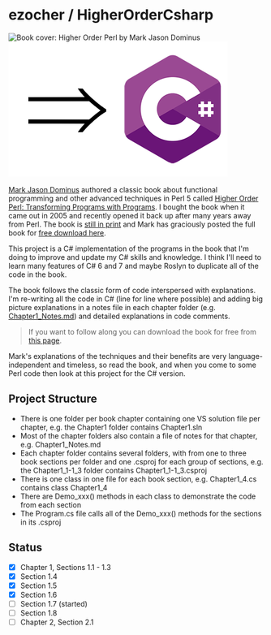 # ezocher / HigherOrderCsharp
![Book cover: Higher Order Perl by Mark Jason Dominus](http://hop.perl.plover.com/cover-med.jpg) ![Arrow pointing to C# logo](Images/Arrow-To-Csharp.png)

[Mark Jason Dominus](https://blog.plover.com/) authored a classic book about functional programming and other advanced techniques in Perl 5 called [Higher Order Perl: Transforming Programs with Programs](https://hop.perl.plover.com/). I bought the book when it came out in 2005 and recently opened it back up after many years away from Perl. The book is [still in print](https://www.amazon.com/Higher-Order-Perl-Transforming-Programs/dp/1558607013/) and Mark has graciously posted the full book for [free download here](https://hop.perl.plover.com/).

This project is a C# implementation of the programs in the book that I'm doing to improve and update my C# skills and knowledge. I think I'll need to learn many features of C# 6 and 7 and maybe Roslyn to duplicate all of the code in the book.

The book follows the classic form of code interspersed with explanations. I'm re-writing all the code in C# (line for line where possible) and adding big picture explanations in a notes file in each chapter folder (e.g. [Chapter1_Notes.md](Chapter1/Chapter1_Notes.md)) and detailed explanations in code comments. 

> If you want to follow along you can download the book for free from [this page](https://hop.perl.plover.com/).

Mark's explanations of the techniques and their benefits are very language-independent and timeless, so read the book, and when you come to some Perl code then look at this project for the C# version.

## Project Structure
* There is one folder per book chapter containing one VS solution file per chapter, e.g. the Chapter1 folder contains Chapter1.sln
* Most of the chapter folders also contain a file of notes for that chapter, e.g. Chapter1_Notes.md
* Each chapter folder contains several folders, with from one to three book sections per folder and one .csproj for each group of sections, e.g. the Chapter1_1-1_3 folder contains Chapter1_1-1_3.csproj
* There is one class in one file for each book section, e.g. Chapter1_4.cs contains class Chapter1_4
* There are Demo_xxx() methods in each class to demonstrate the code from each section
* The Program.cs file calls all of the Demo_xxx() methods for the sections in its .csproj

## Status
- [x] Chapter 1, Sections 1.1 - 1.3
- [x] Section 1.4
- [x] Section 1.5
- [x] Section 1.6
- [ ] Section 1.7 (started)
- [ ] Section 1.8
- [ ] Chapter 2, Section 2.1

